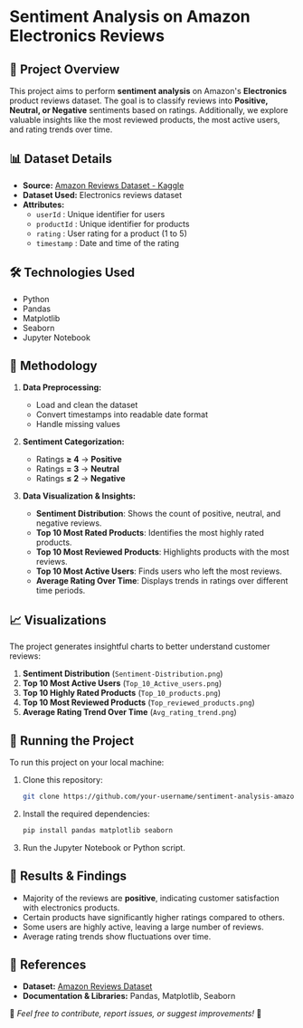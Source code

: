 # Sentiment Analysis on Amazon Electronics Reviews

## 📌 Project Overview
This project aims to perform **sentiment analysis** on Amazon's **Electronics** product reviews dataset. The goal is to classify reviews into **Positive, Neutral, or Negative** sentiments based on ratings. Additionally, we explore valuable insights like the most reviewed products, the most active users, and rating trends over time.

## 📊 Dataset Details
- **Source:** [Amazon Reviews Dataset - Kaggle](http://jmcauley.ucsd.edu/data/amazon/)
- **Dataset Used:** Electronics reviews dataset
- **Attributes:**
  - `userId` : Unique identifier for users
  - `productId` : Unique identifier for products
  - `rating` : User rating for a product (1 to 5)
  - `timestamp` : Date and time of the rating

## 🛠️ Technologies Used
- Python
- Pandas
- Matplotlib
- Seaborn
- Jupyter Notebook

## 📌 Methodology
1. **Data Preprocessing:**
   - Load and clean the dataset
   - Convert timestamps into readable date format
   - Handle missing values
   
2. **Sentiment Categorization:**
   - Ratings **≥ 4** → **Positive**
   - Ratings **= 3** → **Neutral**
   - Ratings **≤ 2** → **Negative**
   
3. **Data Visualization & Insights:**
   - **Sentiment Distribution**: Shows the count of positive, neutral, and negative reviews.
   - **Top 10 Most Rated Products**: Identifies the most highly rated products.
   - **Top 10 Most Reviewed Products**: Highlights products with the most reviews.
   - **Top 10 Most Active Users**: Finds users who left the most reviews.
   - **Average Rating Over Time**: Displays trends in ratings over different time periods.

## 📈 Visualizations
The project generates insightful charts to better understand customer reviews:
1. **Sentiment Distribution** (`Sentiment-Distribution.png`)
2. **Top 10 Most Active Users** (`Top_10_Active_users.png`)
3. **Top 10 Highly Rated Products** (`Top_10_products.png`)
4. **Top 10 Most Reviewed Products** (`Top_reviewed_products.png`)
5. **Average Rating Trend Over Time** (`Avg_rating_trend.png`)

## 🚀 Running the Project
To run this project on your local machine:
1. Clone this repository:
   ```bash
   git clone https://github.com/your-username/sentiment-analysis-amazon.git
   ```
2. Install the required dependencies:
   ```bash
   pip install pandas matplotlib seaborn
   ```
3. Run the Jupyter Notebook or Python script.

## 📌 Results & Findings
- Majority of the reviews are **positive**, indicating customer satisfaction with electronics products.
- Certain products have significantly higher ratings compared to others.
- Some users are highly active, leaving a large number of reviews.
- Average rating trends show fluctuations over time.

## 🔗 References
- **Dataset:** [Amazon Reviews Dataset](http://jmcauley.ucsd.edu/data/amazon/)
- **Documentation & Libraries:** Pandas, Matplotlib, Seaborn

📢 *Feel free to contribute, report issues, or suggest improvements!* 🚀

